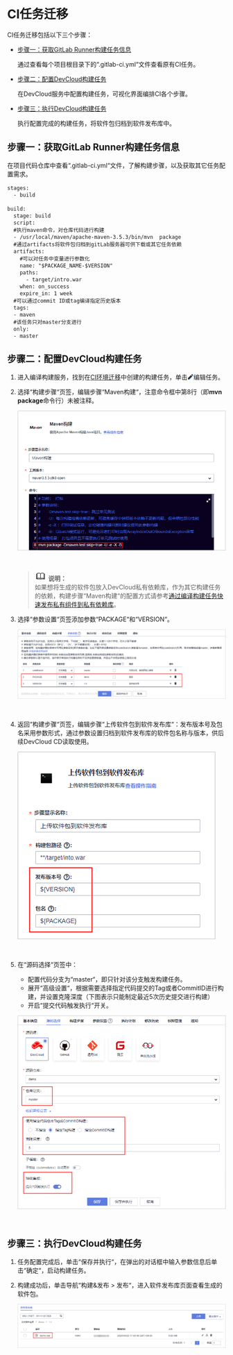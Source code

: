 # **CI任务迁移**<a name="devcloud_migration_0011"></a>

CI任务迁移包括以下三个步骤：

-   [步骤一：获取GitLab Runner构建任务信息](#section16522533121315)

    通过查看每个项目根目录下的“.gitlab-ci.yml“文件查看原有CI任务。

-   [步骤二：配置DevCloud构建任务](#section1520819141420)

    在DevCloud服务中配置构建任务，可视化界面编排CI各个步骤。

-   [步骤三：执行DevCloud构建任务](#section1228665031315)

    执行配置完成的构建任务，将软件包归档到软件发布库中。


## **步骤一：获取GitLab Runner构建任务信息**<a name="section16522533121315"></a>

在项目代码仓库中查看“.gitlab-ci.yml“文件，了解构建步骤，以及获取其它任务配置需求。

```
stages:
  - build

build:
  stage: build
  script:
  #执行maven命令，对仓库代码进行构建 
  - /usr/local/maven/apache-maven-3.5.3/bin/mvn  package 
  #通过artifacts将软件包归档到gitLab服务器可供下载或其它任务依赖
  artifacts:
    #可以对任务中变量进行参数化
    name: "$PACKAGE_NAME-$VERSION"
    paths:
      - target/intro.war
    when: on_success
    expire_in: 1 week
  #可以通过commit ID或tag编译指定历史版本
  tags:
  - maven
  #该任务只对master分支进行
  only:
  - master
```

## **步骤二：配置DevCloud构建任务**<a name="section1520819141420"></a>

1.  进入编译构建服务，找到在[CI环境迁移](CI环境迁移.md)中创建的构建任务，单击![](figures/icon-编辑任务.png)编辑任务。
2.  选择“构建步骤“页签，编辑步骤“Maven构建“，注意命令框中第8行（即**mvn package**命令行）未被注释。

    ![](figures/GitLabCICDMigration_009_Maven.png)

      

    >![](public_sys-resources/icon-note.gif) **说明：**   
    >如果想将生成的软件包放入DevCloud私有依赖库，作为其它构建任务的依赖，构建步骤“Maven构建“的配置方式请参考[通过编译构建任务快速发布私有组件到私有依赖库](https://support.huaweicloud.com/qs-releaseman/cloudrelease_06_1002.html)。  

3.  选择“参数设置“页签添加参数“PACKAGE“和“VERSION“。

    ![](figures/GitLabCICDMigration_011_Parameter.png)

      

4.  返回“构建步骤“页签，编辑步骤“上传软件包到软件发布库“：发布版本号及包名采用参数形式，通过参数设置归档到软件发布库的软件包名称与版本，供后续DevCloud CD读取使用。

    ![](figures/GitLabCICDMigration_010_Package.png)

      

5.  在“源码选择“页签中：

    -   配置代码分支为“master“，即只针对该分支触发构建任务。
    -   展开“高级设置“，根据需要选择指定代码提交的Tag或者CommitID进行构建，并设置克隆深度（下图表示只能制定最近5次历史提交进行构建）
    -   开启“提交代码触发执行“开关。

    ![](figures/GitLabCICDMigration_012_Branch.png)

      


## **步骤三：执行DevCloud构建任务**<a name="section1228665031315"></a>

1.  任务配置完成后，单击“保存并执行“，在弹出的对话框中输入参数信息后单击“确定“，启动构建任务。
2.  构建成功后，单击导航“构建&发布  \>  发布“，进入软件发布库页面查看生成的软件包。

    ![](figures/GitLabCICDMigration_032_Package.png)

      


